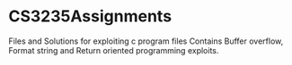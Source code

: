 # CS3235Assignments
Files and Solutions for exploiting c program files
Contains Buffer overflow, Format string and Return oriented programming exploits.
